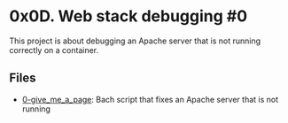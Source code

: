 # 0x0D. Web stack debugging #0

This project is about debugging an Apache server that is not running correctly on a container.

## Files

- [0-give_me_a_page](./0-give_me_a_page): Bach script that fixes an Apache server that is not running

